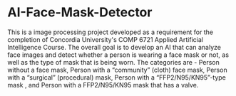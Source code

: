 # AI-Face-Mask-Detector
This is a image processing project developed as a requirement for the completion of Concordia University's COMP 6721 Applied Artificial Intelligence Course. The overall goal is to develop  an AI that can analyze face images and detect whether a person is wearing a face mask or not, as well as the type of mask that is being worn. The categories are - Person without a face mask, Person with a “community” (cloth) face mask, Person with a “surgical” (procedural) mask, Person with a “FFP2/N95/KN95”-type mask , and Person with a FFP2/N95/KN95 mask that has a valve.
